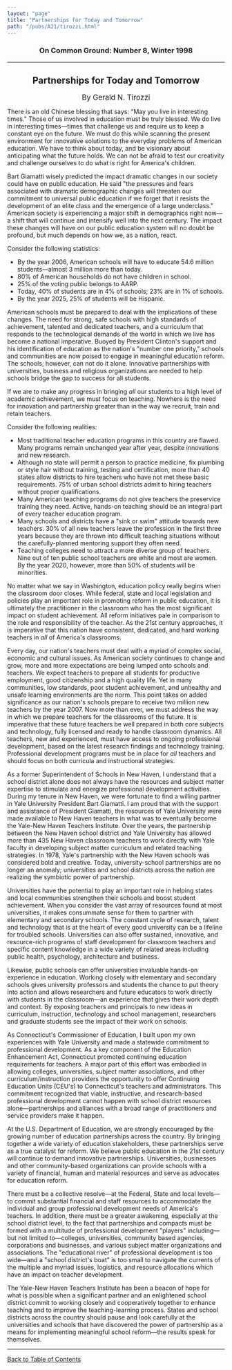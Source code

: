 ```yaml
---
layout: "page"
title: "Partnerships for Today and Tomorrow"
path: "/pubs/A21/tirozzi.html"
---
```

<main>
<h3 align="CENTER">On Common Ground: Number 8, Winter 1998</h3>
<hr/>
<h2 align="CENTER">Partnerships for Today and Tomorrow</h2>
<p align="CENTER"><big>By Gerald N. Tirozzi</big></p>
<p>There is an old Chinese blessing that says:  "May you live in interesting times."  Those of us involved in education must be truly blessed.  We do live in interesting times—times that challenge us and require us to keep a constant eye on the future.  We must do this while scanning the present environment for innovative solutions to the everyday problems of American education.  We have to think about today, and be visionary about anticipating what the future holds.  We can not be afraid to test our creativity and challenge ourselves to do what is right for America's children.</p>
<p>Bart Giamatti wisely predicted the impact dramatic changes in our society could have on public education.  He said "the pressures and fears associated with dramatic demographic changes will threaten our commitment to universal public education if we forget that it resists the development of an elite class and the emergence of a large underclass."  American society is experiencing a major shift in demographics right now—a shift that will continue and intensify well into the next century.  The impact these changes will have on our public education system will no doubt be profound, but much depends on how we, as a nation, react.</p>
<p>Consider the following statistics:</p>
<ul>
<li>By the year 2006, American schools will have to educate 54.6 million students—almost 3 million more than today.</li>
<li>80% of American households do not have children in school.</li>
<li>25% of the voting public belongs to AARP.</li>
<li>Today, 40% of students are in 4% of schools; 23% are in 1% of schools.</li>
<li>By the year 2025, 25% of students will be Hispanic.</li>
</ul>
<p>American schools must be prepared to deal with the implications of these changes.  The need for strong, safe schools with high standards of achievement, talented and dedicated teachers, and a curriculum that responds to the technological demands of the world in which we live has become a national imperative.  Buoyed by President Clinton's support and his identification of education as the nation's "number one priority," schools and communities are now poised to engage in meaningful education reform.  The schools, however, can not do it alone.  Innovative partnerships with universities, business and religious organizations are needed to help schools bridge the gap to success for all students.</p>
<p>If we are to make any progress in bringing <i>all </i>our students to a high level of academic achievement, we must focus on teaching.  Nowhere is the need for innovation and partnership greater than in the way we recruit, train and retain teachers.</p>
<p>Consider the following realities:</p>
<ul>
<li>Most traditional teacher education programs in this country are flawed.  Many programs remain unchanged year after year, despite innovations and new research.</li>
<li>Although no state will permit a person to practice medicine, fix plumbing or style hair without training, testing and certification, more than 40 states allow districts to hire teachers who have  not met these basic requirements.  75% of urban school districts admit to hiring teachers without proper qualifications.</li>
<li>Many American teaching programs do not give teachers the preservice training they need.  Active, hands-on teaching should be an integral part of every teacher education program.</li>
<li>Many schools and districts have a "sink or swim" attitude towards new teachers.  30% of all new teachers leave the profession in the first three years because they are thrown into difficult teaching situations without the carefully-planned mentoring support they often need.</li>
<li>Teaching colleges need to attract a more diverse group of teachers.  Nine out of ten public school teachers are white and most are women.  By the year 2020, however, more than 50% of students will be minorities.</li>
</ul>
<p>No matter what we say in Washington, education policy really begins when the classroom door closes.  While federal, state and local legislation and policies play an important role in promoting reform in public education, it is ultimately the practitioner in the classroom who has the most significant impact on student achievement.  All reform initiatives pale in comparison to the role and responsibility of the teacher.  As the 21st century approaches, it is imperative that this nation have consistent, dedicated, and hard working teachers in <i>all</i> of America's classrooms.</p>
<p>Every day, our nation's teachers must deal with a myriad of complex social, economic and cultural issues.  As American society continues to change and grow, more and more expectations are being lumped onto schools and teachers.  We expect teachers to prepare all students for productive employment, good citizenship and a high quality life.  Yet in many communities, low standards, poor student achievement, and unhealthy and unsafe learning environments are the norm.  This point takes on added significance as our nation's schools prepare to receive two million new teachers by the year 2007.  Now more than ever, we must address the way in which we prepare teachers for the classrooms of the future.  It is imperative that these future teachers be well prepared in both core subjects and technology, fully licensed and ready to handle classroom dynamics.  All teachers, new and experienced, must have access to ongoing professional development, based on the latest research findings and technology training.  Professional development programs must be in place for <i>all</i> teachers and should focus on both curricula and instructional strategies.</p>
<p>As a former Superintendent of Schools in New Haven, I understand that a school district alone does not always have the resources and subject matter expertise to stimulate and energize professional development activities.  During my tenure in New Haven, we were fortunate to find a willing partner in Yale University President Bart Giamatti.  I am proud that with the support and assistance of President Giamatti, the resources of Yale University were made available to New Haven teachers in what was to eventually become the Yale-New Haven Teachers Institute.  Over the years, the partnership between the New Haven school district and Yale University has allowed more than 435 New Haven classroom teachers to work directly with Yale faculty in developing subject matter curriculum and related teaching strategies.  In 1978, Yale's partnership with the New Haven schools was considered bold and creative.  Today, university-school partnerships are no longer an anomaly; universities and school districts across the nation are realizing the symbiotic power of partnership.</p>
<p>Universities have the potential to play an important role in helping states and local communities strengthen their schools and boost student achievement.  When you consider the vast array of resources found at most universities, it makes consummate sense for them to partner with elementary and secondary schools.  The constant cycle of research, talent and technology that is at the heart of every good university can be a lifeline for troubled schools.  Universities can also offer sustained, innovative, and resource-rich programs of staff development for classroom teachers and specific content knowledge in a wide variety of related areas including public health, psychology, architecture and business.</p>
<p>Likewise, public schools can offer universities invaluable hands-on experience in education.  Working closely with elementary and secondary schools gives university professors and students the chance to put theory into action and allows researchers and future educators to work directly with students in the classroom—an experience that gives their work depth and context.  By exposing teachers and principals to new ideas in curriculum, instruction, technology and school management, researchers and graduate students see the impact of their work on schools.</p>
<p>As Connecticut's Commissioner of Education, I built upon my own experiences with Yale University and made a statewide commitment to professional development.  As a key component of the Education Enhancement Act, Connecticut promoted continuing education requirements for teachers.  A major part of this effort was embodied in allowing colleges, universities, subject matter associations, and other curriculum/instruction providers the opportunity to offer Continuing Education Units (CEU's) to Connecticut's teachers and administrators.  This commitment recognized that viable, instructive, and research-based professional development cannot happen with school district resources alone—partnerships and alliances with a broad range of practitioners and service providers make it happen.</p>
<p>At the U.S. Department of Education, we are strongly encouraged by the growing number of education partnerships across the country.  By bringing together a wide variety of education stakeholders, these partnerships serve as a true catalyst for reform.  We believe public education in the 21st century will continue to demand innovative partnerships.  Universities, businesses and other community-based organizations can provide schools with a variety of financial, human and material resources and serve as advocates for education reform.</p>
<p>There must be a collective resolve—at the Federal, State and local levels—to commit substantial financial and staff resources to accommodate the individual and group professional development needs of America's teachers.  In addition, there must be a greater awakening, especially at the school district level, to the fact that partnerships and compacts must be formed with a multitude of professional development "players" including—but not limited to—colleges, universities, community based agencies, corporations and businesses, and various subject matter organizations and associations.  The "educational river" of professional development is too wide—and a "school district's boat" is too small to navigate the currents of the multiple and myriad issues, logistics, and resource allocations which have an impact on teacher development.</p>
<p>The Yale-New Haven Teachers Institute has been a beacon of hope for what is possible when a significant partner and an enlightened school district commit to working closely and cooperatively together to enhance teaching and to improve the teaching-learning process.  States and school districts across the country should pause and look carefully at the universities and schools that have discovered the power of partnership as a means for implementing meaningful school reform—the results speak for themselves.</p>
<hr/>
<p><a href=".\">Back to Table of Contents</a></p>
</main>